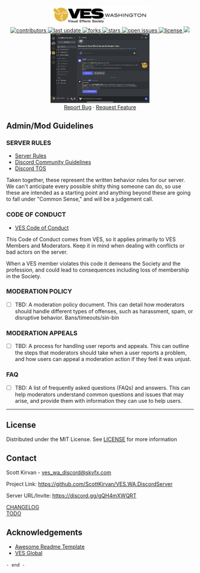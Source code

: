 <div align="center">
  <img src="assets/266x51_ves_wa_logotype.png" alt="logo" width="266" height="auto" />
  <br />
<!-- Badges -->
  <a href="https://github.com/ScottKirvan/ScooterGitTemplate/graphs/contributors">
    <img src="https://img.shields.io/github/contributors/ScottKirvan/ScooterGitTemplate" alt="contributors" />
  </a>
  <a href="">
    <img src="https://img.shields.io/github/last-commit/ScottKirvan/ScooterGitTemplate" alt="last update" />
  </a>
  <a href="https://github.com/ScottKirvan/ScooterGitTemplate/network/members">
    <img src="https://img.shields.io/github/forks/ScottKirvan/ScooterGitTemplate" alt="forks" />
  </a>
  <a href="https://github.com/ScottKirvan/ScooterGitTemplate/stargazers">
    <img src="https://img.shields.io/github/stars/ScottKirvan/ScooterGitTemplate" alt="stars" />
  </a>
  <a href="https://github.com/ScottKirvan/ScooterGitTemplate/issues/">
    <img src="https://img.shields.io/github/issues/ScottKirvan/ScooterGitTemplate" alt="open issues" />
  </a>
  <a href="https://github.com/ScottKirvan/ScooterGitTemplate/blob/master/LICENSE">
    <img src="https://img.shields.io/github/license/ScottKirvan/ScooterGitTemplate.svg" alt="license" />
  </a>
  <a href="https://discord.gg/gQH4mXWQRT">
    <!--<img src="https://img.shields.io/discord/704680098577514527?style=flat-square&label=%F0%9F%92%AC%20discord&color=00ACD7">-->
    <img src="https://img.shields.io/discord/1052011377415438346?style=flat-square&label=discord&color=00ACD7">
  </a>
  <br />
  <img src="assets/screengrab.png" alt="logo" width="266" height="auto" />
  <br />
    <a href="https://github.com/ScottKirvan/ScooterGitTemplate/issues/">Report Bug</a>
  <span> · </span>
    <a href="https://github.com/ScottKirvan/ScooterGitTemplate/issues/">Request Feature</a>
</div>

## Admin/Mod Guidelines

### SERVER RULES

- [Server Rules](docs/Server%20Rules.md)
- [Discord Community Guidelines](https://discordapp.com/guidelines "Discord Community Guidelines") 
- [Discord TOS](https://discordapp.com/terms "Discord TOS") 

Taken together, these represent the written behavior rules for our server.  We can't anticipate every possible shitty thing someone can do, so use these are intended as a starting point and anything beyond these are going to fall under "Common Sense," and will be a judgement call.

### CODE OF CONDUCT

-  [VES Code of Conduct](https://www.vesglobal.org/visual-effects-society-code-of-conduct/ "VES Code of Conduct")

This Code of Conduct comes from VES, so it applies primarily to VES Members and Moderators.  Keep it in mind when dealing with conflicts or bad actors on the server.

When a VES member violates this code it demeans the Society and the profession, and could lead to consequences including loss of membership in the Society.

### MODERATION POLICY
- [ ] TBD:  A moderation policy document. This can detail how moderators should handle different types of offenses, such as harassment, spam, or disruptive behavior.  Bans/timeouts/sin-bin

### MODERATION APPEALS
- [ ] TBD:  A process for handling user reports and appeals. This can outline the steps that moderators should take when a user reports a problem, and how users can appeal a moderation action if they feel it was unjust.

### FAQ
- [ ] TBD:  A list of frequently asked questions (FAQs) and answers. This can help moderators understand common questions and issues that may arise, and provide them with information they can use to help users.
---
## License

Distributed under the MIT License.  See [LICENSE](LICENSE.md) for more information

## Contact

Scott Kirvan - ves_wa_discord@skvfx.com

Project Link: https://github.com/ScottKirvan/VES.WA.DiscordServer

Server URL/Invite:  https://discord.gg/gQH4mXWQRT

[CHANGELOG](notes/CHANGELOG.md)  
[TODO](notes/TODO.md)

## Acknowledgements

 - [Awesome Readme Template](https://github.com/Louis3797/awesome-readme-template)
 - [VES Global](https://VESGlobal.org)


`- end -`